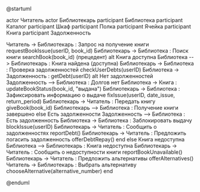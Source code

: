 @startuml

actor Читатель
actor Библиотекарь
participant Библиотека
participant Каталог
participant Шкаф
participant Полка
participant Ячейка
participant Книга
participant Задолженность

Читатель -> Библиотекарь : Запрос на получение книги requestBookIssue(userID, book_id)
Библиотекарь -> Библиотека : Поиск книги searchBook(book_id) (прецедент)
alt Книга доступна
    Библиотека --> Библиотекарь : Книга найдена (доступна)
    Библиотекарь -> Библиотека : Проверка задолженностей checkUserDebts(userID)
    Библиотека -> Задолженность : getDebt(userID)
    alt Нет задолженностей
        Задолженность --> Библиотека : Долгов нет
        Библиотека -> Книга : updateBookStatus(book_id, "выдана")
        Библиотекарь -> Библиотека : Зафиксировать информацию о выдаче fixIssue(userID, date_issue, return_period)
        Библиотекарь -> Читатель : Передать книгу giveBook(book_id)
        Библиотекарь --> Библиотека : Получение книги завершено
    else Есть задолженности
        Задолженность --> Библиотека : Есть задолженность
        Библиотека -> Библиотека : Заблокировать выдачу blockIssue(userID)
        Библиотекарь -> Читатель : Сообщить о задолженностях reportDebt()
        Библиотекарь -> Читатель : Предложить погасить задолженность offerDebtRepay()
    end
else Книга недоступна
    Библиотека --> Библиотекарь : Книга недоступна
    Библиотекарь -> Читатель : Сообщить о недоступности книги reportBookUnavailable()
    Библиотекарь -> Читатель : Предложить альтернативы offerAlternatives()
    Читатель -> Библиотекарь : Выбрать альтернативу chooseAlternative(alternative_number)
end

@enduml
